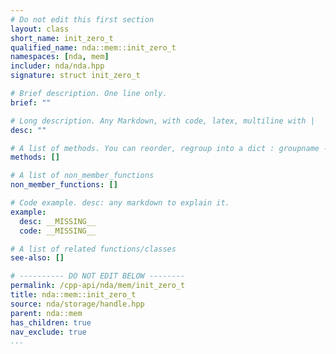 ```yaml
---
# Do not edit this first section
layout: class
short_name: init_zero_t
qualified_name: nda::mem::init_zero_t
namespaces: [nda, mem]
includer: nda/nda.hpp
signature: struct init_zero_t

# Brief description. One line only.
brief: ""

# Long description. Any Markdown, with code, latex, multiline with |
desc: ""

# A list of methods. You can reorder, regroup into a dict : groupname -> list
methods: []

# A list of non_member_functions
non_member_functions: []

# Code example. desc: any markdown to explain it.
example:
  desc: __MISSING__
  code: __MISSING__

# A list of related functions/classes
see-also: []

# ---------- DO NOT EDIT BELOW --------
permalink: /cpp-api/nda/mem/init_zero_t
title: nda::mem::init_zero_t
source: nda/storage/handle.hpp
parent: nda::mem
has_children: true
nav_exclude: true
...
```


